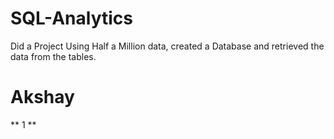 # SQL-Analytics
Did a Project Using Half a Million data, created a Database and retrieved the data from the tables.

# Akshay
** 1 **
